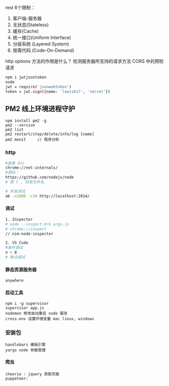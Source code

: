 


rest 6个限制：
1. 客户端-服务器
2. 无状态(Stateless)
3. 缓存(Cache)
4. 统一接口(Uniform Interface)
5. 分层系统 (Layered System)
6. 按需代码 (Code-On-Demand)

http options 方法的作用是什么？
检测服务器所支持的请求方法
CORS 中的预检请求


```bash
npm i jwtjsontoken
node
jwt = require('jsonwebtoken')
token = jwt.sign({name: 'lewis617', 'secret'})
```

## PM2 线上环境进程守护
```
npm install pm2 -g
pm2 --version
pm2 list
pm2 restart/stop/delete/info/log [name]
pm2 monit     // 程序分析
```

### http
```bash
#查看 dns
chrome://net-internals/
#源码：
https://github.com/nodejs/node
# 按 t , 检索文件名

# 并发测试
ab -n1000 -c10 http://localhost:2014/
```

#### 调试
```bash
1. Inspector
# node --inspect-brk argv.js
# chrome://inspect
// nim-node-inspector

2. VS Code
#条件调试
n > 8
# 断点调试

```

#### 静态资源服务器
```
anywhere
```

#### 启动工具
```
npm i -g supervisor 
supervisor app.js
nodemon 修改自动重启 node 服务
cross-env 设置环境变量 mac linux, windows
```

### 安装包
```
handlebars 模板引擎
yargs node 参数管理
```

#### 爬虫
```
cheerio : jquery 获取页面
puppeteer:
```

